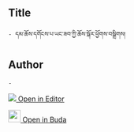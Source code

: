## Title
	- དམ་ཆོས་དགོངས་པ་ཡང་ཟབ་ཀྱི་ཆོས་སྐོར་ཕྱོགས་བསྒྲིགས།

## Author
	- 



[<img src="https://img.icons8.com/color/25/000000/edit-property.png"> Open in Editor](http://editor.openpecha.org/P001822)

[<img width="25" src="https://library.bdrc.io/icons/BUDA-small.svg"> Open in Buda](https://library.bdrc.io/show/bdr:IE0OPP001822)
